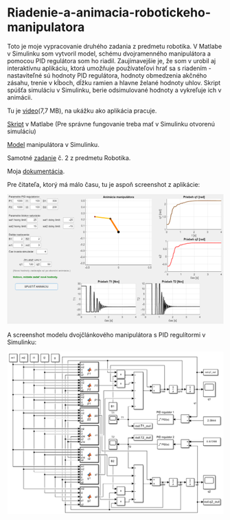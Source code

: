# Riadenie-a-animacia-robotickeho-manipulatora
Toto je moje vypracovanie druhého zadania z predmetu robotika. V Matlabe v Simulinku som vytvoril model, schému dvojramenného manipulátora a pomocou PID regulátora som ho riadil.
Zaujímavejšie je, že som v urobil aj interaktívnu aplikáciu, ktorá umožňuje používateľovi hrať sa s riadením - nastaviteľné sú hodnoty PID regulátora, hodnoty obmedzenia akčného zásahu, trenie v kĺboch, dĺžku ramien a hlavne želané hodnoty uhlov. Skript spúšťa simuláciu v Simulinku, berie odsimulované hodnoty a vykreľuje ich v animácii.

Tu je [video](videoAnimacieManipulatora.mp4)(7,7 MB), na ukážku ako aplikácia pracuje.

[Skript](riadenieManipulatoraAplikacia.m) v Matlabe (Pre správne fungovanie treba mať v Simulinku otvorenú simuláciu)

[Model](zad2_sim.slx) manipulátora v Simulinku.

Samotné [zadanie](RobZad2.pdf) č. 2 z predmetu Robotika.

Moja [dokumentácia](zad2_dokumentacia.pdf).

Pre čitateľa, ktorý má málo času, tu je aspoň screenshot z aplikácie:

![screenshot](screenshotAplikacie.png)

A screenshot modelu dvojčlánkového manipulátora s PID regulítormi v Simulinku:

![screenshot](screenshotSimulink.png)
